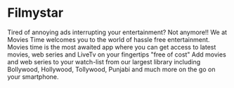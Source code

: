 # Filmystar
Tired of annoying ads interrupting your entertainment? Not anymore!! We at Movies Time welcomes you to the world of hassle free entertainment. Movies time is the most awaited app where you can get access to latest movies, web series and LiveTv on your fingertips "free of cost" Add movies and web series to your watch-list from our largest library including Bollywood, Hollywood, Tollywood, Punjabi and much more on the go on your smartphone.
